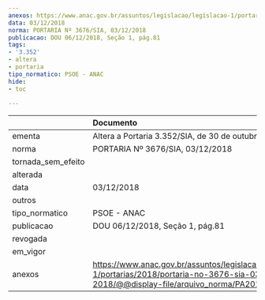 ```yaml
---
anexos: https://www.anac.gov.br/assuntos/legislacao/legislacao-1/portarias/2018/portaria-no-3676-sia-03-12-2018/@@display-file/arquivo_norma/PA2018-3676.pdf
data: 03/12/2018
norma: PORTARIA Nº 3676/SIA, 03/12/2018
publicacao: DOU 06/12/2018, Seção 1, pág.81
tags:
- '3.352'
- altera
- portaria
tipo_normatico: PSOE - ANAC
hide: 
- toc 
 
---
```


|                    | Documento                                                                                                                                            |
|:-------------------|:-----------------------------------------------------------------------------------------------------------------------------------------------------|
| ementa             | Altera a Portaria 3.352/SIA, de 30 de outubro de 2018.                                                                                               |
| norma              | PORTARIA Nº 3676/SIA, 03/12/2018                                                                                                                     |
| tornada_sem_efeito |                                                                                                                                                      |
| alterada           |                                                                                                                                                      |
| data               | 03/12/2018                                                                                                                                           |
| outros             |                                                                                                                                                      |
| tipo_normatico     | PSOE - ANAC                                                                                                                                          |
| publicacao         | DOU 06/12/2018, Seção 1, pág.81                                                                                                                      |
| revogada           |                                                                                                                                                      |
| em_vigor           |                                                                                                                                                      |
| anexos             | https://www.anac.gov.br/assuntos/legislacao/legislacao-1/portarias/2018/portaria-no-3676-sia-03-12-2018/@@display-file/arquivo_norma/PA2018-3676.pdf |